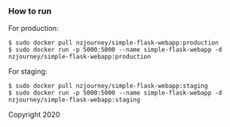 ### How to run

For production:
```
$ sudo docker pull nzjourney/simple-flask-webapp:production
$ sudo docker run -p 5000:5000 --name simple-flask-webapp -d nzjourney/simple-flask-webapp:production
```

For staging:
```
$ sudo docker pull nzjourney/simple-flask-webapp:staging
$ sudo docker run -p 5000:5000 --name simple-flask-webapp -d nzjourney/simple-flask-webapp:staging
```

Copyright 2020